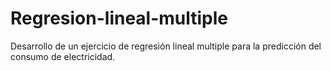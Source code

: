 # Regresion-lineal-multiple
Desarrollo de un ejercicio de regresión lineal multiple para la predicción del consumo de electricidad. 
